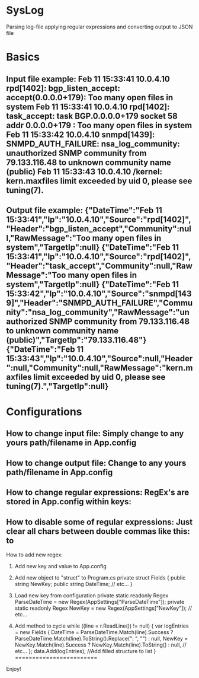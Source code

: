 # SysLog
Parsing log-file applying regular expressions and converting output to JSON file

Basics
========================

Input file example:
  Feb 11 15:33:41 10.0.4.10 rpd[1402]: bgp_listen_accept: accept(0.0.0.0+179): Too many open files in system
  Feb 11 15:33:41 10.0.4.10 rpd[1402]: task_accept: task BGP.0.0.0.0+179 socket 58 addr 0.0.0.0+179 : Too many open files in system
  Feb 11 15:33:42 10.0.4.10 snmpd[1439]: SNMPD_AUTH_FAILURE: nsa_log_community: unauthorized SNMP community from 79.133.116.48 to unknown community name (public)
  Feb 11 15:33:43 10.0.4.10 /kernel: kern.maxfiles limit exceeded by uid 0, please see tuning(7).
------------------------
Output file example:
  {"DateTime":"Feb 11 15:33:41","Ip":"10.0.4.10","Source":"rpd[1402]","Header":"bgp_listen_accept","Community":null,"RawMessage":"Too many open files in system","TargetIp":null}
  {"DateTime":"Feb 11 15:33:41","Ip":"10.0.4.10","Source":"rpd[1402]","Header":"task_accept","Community":null,"RawMessage":"Too many open files in system","TargetIp":null}
  {"DateTime":"Feb 11 15:33:42","Ip":"10.0.4.10","Source":"snmpd[1439]","Header":"SNMPD_AUTH_FAILURE","Community":"nsa_log_community","RawMessage":"unauthorized SNMP community from 79.133.116.48 to unknown community name (public)","TargetIp":"79.133.116.48"}
  {"DateTime":"Feb 11 15:33:43","Ip":"10.0.4.10","Source":null,"Header":null,"Community":null,"RawMessage":"kern.maxfiles limit exceeded by uid 0, please see tuning(7).","TargetIp":null}
------------------------

Configurations
========================

How to change input file:
  Simply change <add key="InputFile" value="D:\Downloads\syslog.log"/> to any yours path/filename in App.config
------------------------

How to change output file:
  Change <add key="OutputFile" value="D:\Downloads\result.json"/> to any yours path/filename in App.config
------------------------

How to change regular expressions:
  RegEx's are stored in App.config within keys:
    <add key="ParseDateTime" value="(^([A-Z][a-z]{2} \d{1,2} \d{2}:\d{2}:\d{2}))"/>
    <add key="ParseIp" value="([0-9][0-9].[0-9].[0-9].[0-9][0-9])"/>
    <add key="ParseSource" value="([\w]+\[(.*?)\])"/>
    <add key="ParseHeader" value="([A-Z]\w+_[A-Z]\w+:)|([a-z]\w+_[a-z]\w+:)"/>
    <add key="ParseCommunity" value="(nsa_log_community)"/>
    <add key="ParseRawMessage" value="(:(?!.*:) ((.+\s(\d{1,3}\.\d{1,3}\.\d{1,3}\.\d{1,3}).*)|.*))"/>
    <add key="ParseTargetIp" value="([0-9][0-9].[0-9][0-9][0-9].[0-9][0-9][0-9].[0-9][0-9])"/>
------------------------

How to disable some of regular expressions:
  Just clear all chars between double commas like this: <add key="ParseDateTime" value="(^([A-Z][a-z]{2} \d{1,2} \d{2}:\d{2}:\d{2}))"/> to <add key="ParseDateTime" value=""/>
------------------------

How to add new regex:
1. Add new key and value to App.config
 <add key="NewKey" value="NewValue"/>

2. Add new object to "struct" to Program.cs
  private struct Fields
        {
            public string NewKey;
            public string DateTime;
            // etc...
        }

3. Load new key from configuration
        private static readonly Regex ParseDateTime = new Regex(AppSettings["ParseDateTime"]);
        private static readonly Regex NewKey = new Regex(AppSettings["NewKey"]);
        // etc...

4. Add method to cycle
        while ((line = r.ReadLine()) != null)
                {
                    var logEntries = new Fields
                    {
                        DateTime = ParseDateTime.Match(line).Success ? ParseDateTime.Match(line).ToString().Replace(": ", "") : null,
                        NewKey = NewKey.Match(line).Success ? NewKey.Match(line).ToString() : null,
                        // etc...
                    };
                    data.Add(logEntries); //Add filled structure to list
                }
========================

Enjoy!
